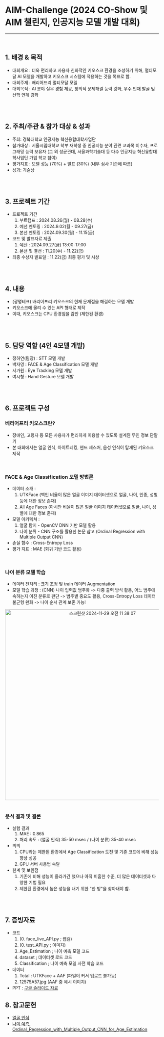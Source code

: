 # AIM-Challenge (2024 CO-Show 및 AIM 챌린지, 인공지능 모델 개발 대회)
---
<br/>

## 1. 배경 & 목적
- 대회개요 : 더욱 편리하고 사용자 친화적인 키오스크 환경을 조성하기 위해, 멀티모달 AI 모델을 개발하고 키오스크 시스템에 적용하는 것을 목표로 함.
- 대회주제 : 배리어프리 멀티모달 모델
- 대회목적 : AI 분야 실무 경험 제공, 창의적 문제해결 능력 강화, 우수 인재 발굴 및 산학 연계 강화
<br/>
<br/>

## 2. 주최/주관 & 참가 대상 & 성과
- 주최: 경북대학교 인공지능 혁신융합대학사업단
- 참가대상 : 서울시립대학교 학부 재학생 중 인공지능 분야 관련 교과목 이수자, 프로그래밍 능력 보유자 (그 외 성균관대, 서울과학기술대 등 다수 인공지능 혁신융합대학사업단 가입 학교 참여)
- 평가지표 : 모델 성능 (70%) + 발표 (30%) (내부 심사 기준에 따름)
- 성과: 기술상
<br/>
<br/>

## 3. 프로젝트 기간
- 프로젝트 기간
  1. 부트캠프 : 2024.08.26(월) - 08.28(수)
  2. 예선 멘토링 : 2024.9.02(월 - 09.27(금)
  4. 본선 멘토링 : 2024.09.30(월) - 11.15(금)
- 코드 및 발표자료 제출
  1. 예선 : 2024.09.27(금) 13:00-17:00
  2. 본선 및 결선 : 11.20(수) - 11.22(금)
- 최종 수상자 발표일 : 11.22(금) 최종 평가 및 시상
<br/>
<br/>

## 4. 내용
- (광명테크) 배리어프리 키오스크의 현재 문제점을 해결하는 모델 개발
- 키오스크에 올리 수 있는 API 형태로 제작
- 이때, 키오스크는 CPU 환경임을 감안 (제한된 환경)
<br/>
<br/>

## 5. 담당 역할 (4인 4모델 개발)
- 정하연(팀장) : STT 모델 개발
- 박자영 : FACE & Age Classification 모델 개발
- 서가원 : Eye Tracking 모델 개발
- 여시형 : Hand Gesture 모델 개발
<br/>
<br/>

## 6. 프로젝트 구성
### 베리어프리 키오스크란?
- 장애인, 고령자 등 모든 사용자가 편리하게 이용할 수 있도록 설계된 무인 정보 단말기
- 본 대회에서는 얼굴 인식, 아이트레킹, 핸드 제스처, 음성 인식이 탑재된 키오스크 제작
<br/>

### FACE & Age Classification 모델 방법론
- 데이터 소개 :
  1. UTKFace (백인 비율이 많은 얼굴 이미지 데이터셋으로 얼굴, 나이, 인종, 성별 등에 대한 정보 존재)
  2. All Age Faces (아시안 비율이 많은 얼굴 이미지 데이터셋으로 얼굴, 나이, 성별에 대한 정보 존재)
- 모델 아키텍쳐 :
  1. 얼굴 탐지 - OpenCV DNN 기반 모델 활용
  2. 나이 분류 - CNN 구조를 활용한 논문 참고 (Ordinal Regression with Multiple Output CNN)
- 손실 함수 : Cross-Entropy Loss
- 평가 지표 : MAE (회귀 기반 코드 활용)
<br/>

### 나이 분류 모델 학습
- 데이터 전처리 : 크기 조정 및 train 데이터 Augmentation
- 모델 학습 과정 : (CNN) 나이 입력값 범주화 -> 다중 출력 방식 활용, 어느 범주에 속하는지 이진 분류로 판단 -> 범주별 중요도 활용, Cross-Entropy Loss 데이터 불균형 완화 -> 나이 순서 관계 보존 가능!
<div align="center">
<img width="622" alt="스크린샷 2024-11-29 오전 11 38 07" src="https://github.com/user-attachments/assets/88fa7b69-bb0a-4c56-b762-379177dbcad1">
</div>
<br/>

### 분석 결과 및 결론
- 실험 결과
  1. MAE : 0.865
  2. 처리 속도 : (얼굴 인식) 35-50 msec / (나이 분류) 35-40 msec
- 의의
  1. CPU라는 제한된 환경에서 Age Classification 도전 및 기존 코드에 비해 성능 향상 성공
  2. GPU 서버 사용법 숙달
- 한계 및 보완점
  1. 기존에 비해 성능이 올라가긴 했으나 아직 미흡한 수준, 더 많은 데이터셋과 다양한 기법 필요
  2. 제한된 환경에서 높은 성능을 내기 위한 "한 방"을 찾아내야 함.
<br/>
<br/>


## 7. 증빙자료
- 코드
  1. (0. face_live_API.py ; 웹캠)
  2. (0. test_API.py ; 이미지)
  3. Age_Estimation ; 나이 예측 모델 코드
  4. dataset ; 데이터셋 로드 코드
  5. Classification ; 나이 예측 모델 사전 학습 코드
- 데이터
  1. Total : UTKFace + AAF (파일이 커서 업로드 불가능)
  2. 12575A57.jpg (AAF 중 예시 이미지)
- PPT : [구글 슬라이드 자료](https://docs.google.com/presentation/d/1MJ8HSAJ4GOyx-jy3035qhbwsTHnRBNjQm8rXLN2LseI/edit?usp=sharing)

## 8. 참고문헌
- [얼굴 인식](https://github.com/smahesh29/Gender-and-Age-Detection)
- [나이 예측, Ordinal_Regression_with_Multiple_Output_CNN_for_Age_Estimation](https://github.com/xjtulyc/Ordinal_Regression_with_Multiple_Output_CNN_for_Age_Estimation/tree/main/dataset)
